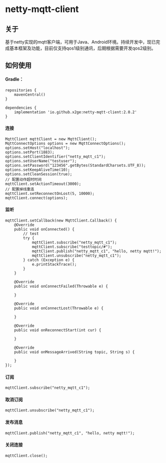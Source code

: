 # netty-mqtt-client

## 关于

基于netty实现的mqtt客户端，可用于Java、Android环境。持续开发中，现已完成基本框架及功能，目前仅支持qos1级别通讯，后期根据需要开发qos2级别。

## 如何使用

#### Gradle：

    repositories {
        mavenCentral()
    }
    
    dependencies {
        implementation 'io.github.x2ge:netty-mqtt-client:2.0.2'
    }

#### 连接

    MqttClient mqttClient = new MqttClient();
    MqttConnectOptions options = new MqttConnectOptions();
    options.setHost("localhost");
    options.setPort(1883);
    options.setClientIdentifier("netty_mqtt_c1");
    options.setUserName("testuser");
    options.setPassword("123456".getBytes(StandardCharsets.UTF_8));
    options.setKeepAliveTime(10);
    options.setCleanSession(true);
    // 配置动作超时时间
    mqttClient.setActionTimeout(3000);
    // 配置掉线重连
    mqttClient.setReconnectOnLost(5, 10000);
    mqttClient.connect(options);

#### 监听

    mqttClient.setCallback(new MqttClient.Callback() {
        @Override
        public void onConnected() {
            // test
            try {
                mqttClient.subscribe("netty_mqtt_c1");
                mqttClient.subscribe("testtopic/#");
                mqttClient.publish("netty_mqtt_c1", "hello, netty mqtt!");
                mqttClient.unsubscribe("netty_mqtt_c1");
            } catch (Exception e) {
                e.printStackTrace();
            }
        }

        @Override
        public void onConnectFailed(Throwable e) {

        }

        @Override
        public void onConnectLost(Throwable e) {

        }

        @Override
        public void onReconnectStart(int cur) {

        }

        @Override
        public void onMessageArrived(String topic, String s) {

        }
    });

#### 订阅

    mqttClient.subscribe("netty_mqtt_c1");

#### 取消订阅

    mqttClient.unsubscribe("netty_mqtt_c1");

#### 发布消息

    mqttClient.publish("netty_mqtt_c1", "hello, netty mqtt!");

#### 关闭连接

    mqttClient.close();	